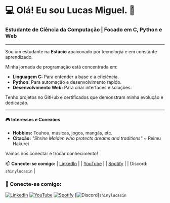 # 💻 Olá! Eu sou Lucas Miguel. 👋

### Estudante de Ciência da Computação | Focado em C, Python e Web
---

Sou um estudante na **Estácio** apaixonado por tecnologia e em constante aprendizado.

Minha jornada de programação está concentrada em:
- **Linguagem C:** Para entender a base e a eficiência.
- **Python:** Para automação e desenvolvimento rápido.
- **Desenvolvimento Web:** Para criar interfaces e soluções.

Tenho projetos no GitHub e certificados que demonstram minha evolução e dedicação.

---
#### 🎮 Interesses e Conexões
- **Hobbies:** Touhou, músicas, jogos, mangás, etc.
- **Citação:** *"Shrine Maiden who protects dreams and traditions"* ~ Reimu Hakurei

Vamos nos conectar e trocar conhecimento!

📫 **Conecte-se comigo:**
| [LinkedIn](https://www.linkedin.com/in/lucas-miguel-rocha-silva-378276366) | 
| [YouTube](https://www.youtube.com/c/LucasinXablau) |
| [Spotify](https://open.spotify.com/user/efvf8l4lxkdmw14d29dlsnw6w?si=f44f70fc183f45b3) |
| Discord: `shinylucasin` |

### 🔗 Conecte-se comigo:

[![LinkedIn](https://img.shields.io/badge/LinkedIn-0077B5?style=for-the-badge&logo=linkedin&logoColor=white)](https://www.linkedin.com/in/lucas-miguel-rocha-silva-378276366/) 
[![YouTube](https://img.shields.io/badge/YouTube-FF0000?style=for-the-badge&logo=youtube&logoColor=white)](https://www.youtube.com/c/LucasinXablau)
[![Spotify](https://img.shields.io/badge/Spotify-1ED760?style=for-the-badge&logo=spotify&logoColor=white)](https://open.spotify.com/user/efvf8l4lxkdmw14d29dlsnw6w?si=f44f70fc183f45b3) 
[![Discord](https://img.shields.io/badge/Discord-5865F2?style=for-the-badge&logo=discord&logoColor=white)]`shinylucasin`

